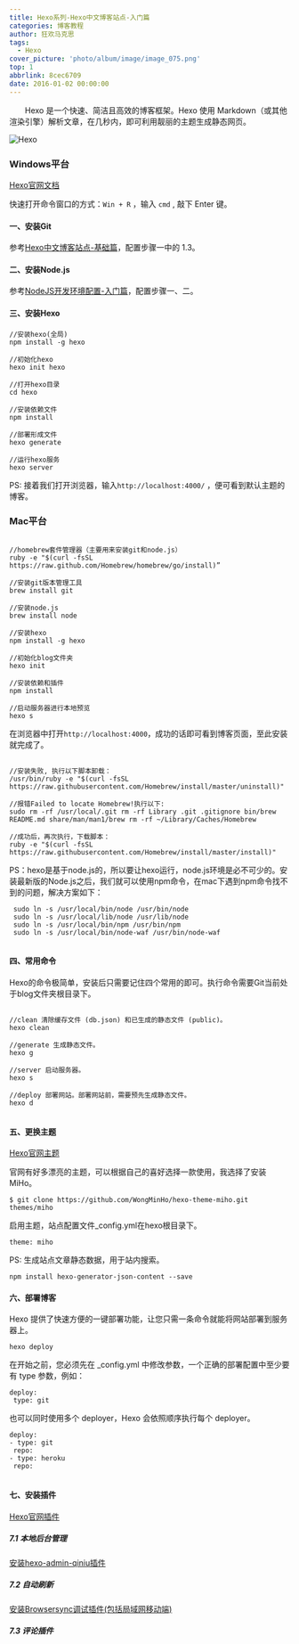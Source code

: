 ```yaml
---
title: Hexo系列-Hexo中文博客站点-入门篇
categories: 博客教程
author: 狂欢马克思
tags:
  - Hexo
cover_picture: 'photo/album/image/image_075.png'
top: 1
abbrlink: 8cec6709
date: 2016-01-02 00:00:00
---
```


&emsp;&emsp;Hexo 是一个快速、简洁且高效的博客框架。Hexo 使用 Markdown（或其他渲染引擎）解析文章，在几秒内，即可利用靓丽的主题生成静态网页。

<!-- more -->

![Hexo](/photo/album/image_082.png  "Hexo中文博客站点-入门篇")

### Windows平台


[Hexo官网文档](https://hexo.io/zh-cn/docs/)



快速打开命令窗口的方式：`Win + R` ，输入 `cmd` , 敲下 Enter 键。

#### 一、安装Git 

参考[Hexo中文博客站点-基础篇](/blog/hexo20171214001/)，配置步骤一中的 1.3。

#### 二、安装Node.js 

参考[NodeJS开发环境配置-入门篇](/dev/nodejs20171215001/)，配置步骤一、二。
 
####  三、安装Hexo


```
//安装hexo(全局)
npm install -g hexo 

//初始化hexo
hexo init hexo

//打开hexo目录
cd hexo

//安装依赖文件
npm install

//部署形成文件
hexo generate 

//运行hexo服务
hexo server

```

PS: 接着我们打开浏览器，输入`http://localhost:4000/` ，便可看到默认主题的博客。


### Mac平台

```

//homebrew套件管理器（主要用来安装git和node.js）
ruby -e "$(curl -fsSL https://raw.github.com/Homebrew/homebrew/go/install)”

//安装git版本管理工具
brew install git

//安装node.js
brew install node

//安装hexo
npm install -g hexo

//初始化blog文件夹
hexo init

//安装依赖和插件
npm install

//启动服务器进行本地预览
hexo s

```

在浏览器中打开`http://localhost:4000`，成功的话即可看到博客页面，至此安装就完成了。

```

//安装失败, 执行以下脚本卸载：
/usr/bin/ruby -e "$(curl -fsSL https://raw.githubusercontent.com/Homebrew/install/master/uninstall)" 

//报错Failed to locate Homebrew!执行以下:
sudo rm -rf /usr/local/.git rm -rf Library .git .gitignore bin/brew README.md share/man/man1/brew rm -rf ~/Library/Caches/Homebrew

//成功后，再次执行，下载脚本：
ruby -e "$(curl -fsSL https://raw.githubusercontent.com/Homebrew/install/master/install)"

```

PS：hexo是基于node.js的，所以要让hexo运行，node.js环境是必不可少的。安装最新版的Node.js之后，我们就可以使用npm命令，在mac下遇到npm命令找不到的问题，解决方案如下：

```
 sudo ln -s /usr/local/bin/node /usr/bin/node
 sudo ln -s /usr/local/lib/node /usr/lib/node
 sudo ln -s /usr/local/bin/npm /usr/bin/npm
 sudo ln -s /usr/local/bin/node-waf /usr/bin/node-waf
 
```

#### 四、常用命令

Hexo的命令极简单，安装后只需要记住四个常用的即可。执行命令需要Git当前处于blog文件夹根目录下。

```

//clean 清除缓存文件 (db.json) 和已生成的静态文件 (public)。
hexo clean

//generate 生成静态文件。
hexo g

//server 启动服务器。
hexo s

//deploy 部署网站。部署网站前，需要预先生成静态文件。
hexo d


```

#### 五、更换主题

[Hexo官网主题](https://hexo.io/themes/)

官网有好多漂亮的主题，可以根据自己的喜好选择一款使用，我选择了安装MiHo。

```
$ git clone https://github.com/WongMinHo/hexo-theme-miho.git themes/miho

```

启用主题，站点配置文件_config.yml在hexo根目录下。

`theme: miho`


PS: 生成站点文章静态数据，用于站内搜索。

```
npm install hexo-generator-json-content --save

```

#### 六、部署博客

Hexo 提供了快速方便的一键部署功能，让您只需一条命令就能将网站部署到服务器上。

```
hexo deploy

```

在开始之前，您必须先在 _config.yml 中修改参数，一个正确的部署配置中至少要有 type 参数，例如：

```
deploy:
 type: git

```
也可以同时使用多个 deployer，Hexo 会依照顺序执行每个 deployer。

```
deploy:
- type: git
 repo:
- type: heroku
 repo:
 
```


#### 七、安装插件

[Hexo官网插件](https://hexo.io/plugins/)

#####  7.1 本地后台管理

[安装hexo-admin-qiniu插件](https://xbotao.github.io/hexo-admin-qiniu/)

#####  7.2 自动刷新

[安装Browsersync调试插件(包括局域网移动端)](http://c7.gg/7BdR)

#####  7.3 评论插件


